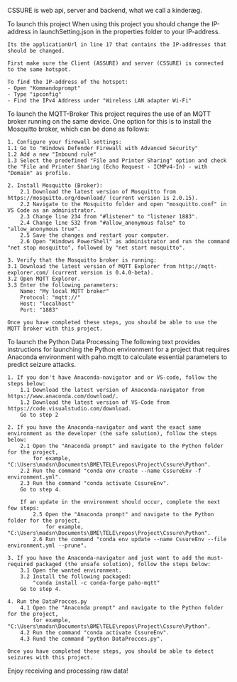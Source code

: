 ﻿CSSURE is web api, server and backend, what we call a kinderæg.


To launch this project
	When using this project you should change the IP-address in launchSetting.json in the properties folder to your IP-address.
	
	Its the applicationUrl in line 17 that contains the IP-addresses that should be changed. 
	
	First make sure the Client (ASSURE) and server (CSSURE) is connected to the same hotspot.
	
	To find the IP-address of the hotspot:
	- Open "Kommandoprompt"
	- Type "ipconfig"
	- Find the IPv4 Address under "Wireless LAN adapter Wi-Fi"
	

To launch the MQTT-Broker
	This project requires the use of an MQTT broker running on the same device. 
	One option for this is to install the Mosquitto broker, which can be done as follows:
	
	1. Configure your firewall settings:
	1.1 Go to "Windows Defender Firewall with Advanced Security"
	1.2 Add a new "Inbound rule"
	1.3 Select the predefined "File and Printer Sharing" option and check the "File and Printer Sharing (Echo Request - ICMPv4-In) - with "Domain" as profile.
	
	2. Install Mosquitto (Broker):
		2.1 Download the latest version of Mosquitto from https://mosquitto.org/download/ (current version is 2.0.15).
		2.2 Navigate to the Mosquitto folder and open "mosquitto.conf" in VS Code as an administrator.
		2.3 Change line 234 from "#listener" to "listener 1883".
		2.4 Change line 532 from "#allow_anonymous false" to "allow_anonymous true".
		2.5 Save the changes and restart your computer.
		2.6 Open "Windows PowerShell" as administrator and run the command "net stop mosquitto", followed by "net start mosquitto".
	
	3. Verify that the Mosquitto broker is running:
	3.1 Download the latest version of MQTT Explorer from http://mqtt-explorer.com/ (current version is 0.4.0-beta).
	3.2 Open MQTT Explorer.
	3.3 Enter the following parameters:
		Name: "My local MQTT broker"
		Protocol: "mqtt://"
		Host: "localhost"
		Port: "1883"
	
	Once you have completed these steps, you should be able to use the MQTT broker with this project.
	

To launch the Python Data Processing
	The following text provides instructions for launching the Python environment for a project that requires Anaconda environment with paho.mqtt to calculate essential parameters to predict seizure attacks. 
	
	1. If you don't have Anaconda-navigator and or VS-code, follow the steps below:
		1.1 Download the latest version of Anaconda-navigator from https://www.anaconda.com/download/.
		1.2 Download the latest version of VS-Code from https://code.visualstudio.com/download.
		Go to step 2
	
	2. If you have the Anaconda-navigator and want the exact same environment as the developer (the safe solution), follow the steps below:
		2.1 Open the "Anaconda prompt" and navigate to the Python folder for the project, 
			for example, "C:\Users\madsn\Documents\BME\TELE\repos\Project\Cssure\Python".
		2.2 Run the command "conda env create --name CssureEnv -f environment.yml".
		2.3 Run the command "conda activate CssureEnv".
		Go to step 4.

		If an update in the environment should occur, complete the next few steps:
			2.5 Open the "Anaconda prompt" and navigate to the Python folder for the project, 
				for example, "C:\Users\madsn\Documents\BME\TELE\repos\Project\Cssure\Python".
			2.6 Run the command "conda env update --name CssureEnv --file environment.yml --prune".
		
	3. If you have the Anaconda-navigator and just want to add the must-required packaged (the unsafe solution), follow the steps below:
		3.1 Open the wanted environment.
		3.2 Install the following packaged: 
			"conda install -c conda-forge paho-mqtt"
		Go to step 4.
	
	4. Run the DataProcces.py
		4.1 Open the "Anaconda prompt" and navigate to the Python folder for the project, 
			for example, "C:\Users\madsn\Documents\BME\TELE\repos\Project\Cssure\Python".
		4.2 Run the command "conda activate CssureEnv".
		4.3 Rund the command "python DataProcces.py".
	
	Once you have completed these steps, you should be able to detect seizures with this project.
		
		
Enjoy receiving and processing raw data!